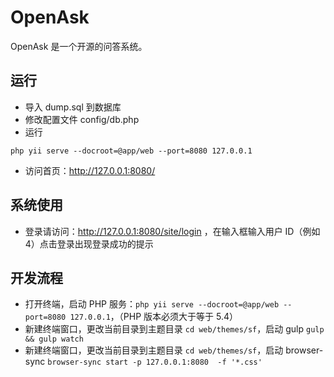 OpenAsk
=======

OpenAsk 是一个开源的问答系统。

运行
---

- 导入 dump.sql 到数据库
- 修改配置文件 config/db.php
- 运行
```
php yii serve --docroot=@app/web --port=8080 127.0.0.1
```
- 访问首页：http://127.0.0.1:8080/

系统使用
----

- 登录请访问：http://127.0.0.1:8080/site/login ，在输入框输入用户 ID（例如 4）点击登录出现登录成功的提示

开发流程
----

- 打开终端，启动 PHP 服务：```php yii serve --docroot=@app/web --port=8080 127.0.0.1```，（PHP 版本必须大于等于 5.4）
- 新建终端窗口，更改当前目录到主题目录 ```cd web/themes/sf```，启动 gulp ```gulp && gulp watch```
- 新建终端窗口，更改当前目录到主题目录 ```cd web/themes/sf```，启动 browser-sync ```browser-sync start -p 127.0.0.1:8080  -f '*.css'```

